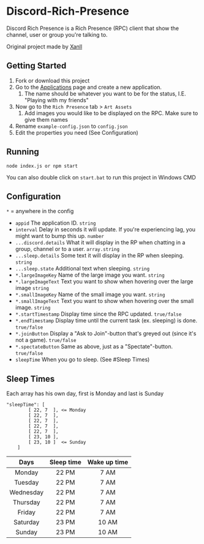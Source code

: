 # Discord-Rich-Presence

Discord Rich Presence is a Rich Presence (RPC) client that show the channel, user or group you're talking to.

Original project made by [Xanll](https://github.com/Xanll)

## Getting Started

1. Fork or download this project
2. Go to the [Applications](https://discordapp.com/developers/applications/) page and create a new application. 
   1. The name should be whatever you want to be for the status, I.E. "Playing with my friends"
3. Now go to the `Rich Presence` tab > `Art Assets`
   1. Add images you would like to be displayed on the RPC. Make sure to give them names
4. Rename `example-config.json` to `config.json`
5. Edit the properties you need (See Configuration)

## Running

```
node index.js or npm start
```

You can also double click on `start.bat` to run this project in Windows CMD

## Configuration

`*` = anywhere in the config

- `appid` The application ID. `string`
- `interval` Delay in seconds it will update. If you're experiencing lag, you might want to bump this up. `number`
- `...discord.details` What it will display in the RP when chatting in a group, channel or to a user. `array.string`
- `...sleep.details` Some text it will display in the RP when sleeping. `string`
- `...sleep.state` Additional text when sleeping. `string`
- `*.largeImageKey` Name of the large image you want. `string`
- `*.largeImageText` Text you want to show when hovering over the large image `string`
- `*.smallImageKey` Name of the small image you want. `string`
- `*.smallImageText` Text you want to show when hovering over the small image. `string`
- `*.startTimestamp` Display time since the RPC updated. `true/false`
- `*.endTimestamp` Display time until the current task (ex. sleeping) is done. `true/false`
- `*.joinButton` Display a "Ask to Join"-button that's greyed out (since it's not a game). `true/false`
- `*.spectateButton` Same as above, just as a "Spectate"-button. `true/false`
- `sleepTime` When you go to sleep. (See #Sleep Times)

## Sleep Times

Each array has his own day, first is Monday and last is Sunday

```
"sleepTime": [
        [ 22, 7  ], <= Monday
        [ 22, 7  ],
        [ 22, 7  ],
        [ 22, 7  ],
        [ 22, 7  ],
        [ 23, 10 ],
        [ 23, 10 ]  <= Sunday
    ]
```

| Days | Sleep time | Wake up time | 
| :----: | :----: | :----: |
| Monday | 22 PM | 7 AM |
| Tuesday | 22 PM | 7 AM |
| Wednesday | 22 PM | 7 AM |
| Thursday | 22 PM | 7 AM |
| Friday | 22 PM | 7 AM |
| Saturday | 23 PM | 10 AM |
| Sunday | 23 PM | 10 AM |

